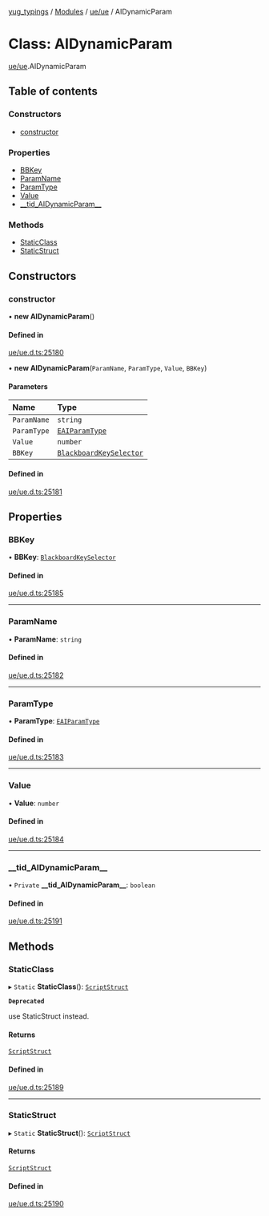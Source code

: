 [yug_typings](../README.md) / [Modules](../modules.md) / [ue/ue](../modules/ue_ue.md) / AIDynamicParam

# Class: AIDynamicParam

[ue/ue](../modules/ue_ue.md).AIDynamicParam

## Table of contents

### Constructors

- [constructor](ue_ue.AIDynamicParam.md#constructor)

### Properties

- [BBKey](ue_ue.AIDynamicParam.md#bbkey)
- [ParamName](ue_ue.AIDynamicParam.md#paramname)
- [ParamType](ue_ue.AIDynamicParam.md#paramtype)
- [Value](ue_ue.AIDynamicParam.md#value)
- [\_\_tid\_AIDynamicParam\_\_](ue_ue.AIDynamicParam.md#__tid_aidynamicparam__)

### Methods

- [StaticClass](ue_ue.AIDynamicParam.md#staticclass)
- [StaticStruct](ue_ue.AIDynamicParam.md#staticstruct)

## Constructors

### constructor

• **new AIDynamicParam**()

#### Defined in

[ue/ue.d.ts:25180](https://github.com/YugMetaverse/yug_typings/blob/25cad34/ue/ue.d.ts#L25180)

• **new AIDynamicParam**(`ParamName`, `ParamType`, `Value`, `BBKey`)

#### Parameters

| Name | Type |
| :------ | :------ |
| `ParamName` | `string` |
| `ParamType` | [`EAIParamType`](../enums/ue_ue.EAIParamType.md) |
| `Value` | `number` |
| `BBKey` | [`BlackboardKeySelector`](ue_ue.BlackboardKeySelector.md) |

#### Defined in

[ue/ue.d.ts:25181](https://github.com/YugMetaverse/yug_typings/blob/25cad34/ue/ue.d.ts#L25181)

## Properties

### BBKey

• **BBKey**: [`BlackboardKeySelector`](ue_ue.BlackboardKeySelector.md)

#### Defined in

[ue/ue.d.ts:25185](https://github.com/YugMetaverse/yug_typings/blob/25cad34/ue/ue.d.ts#L25185)

___

### ParamName

• **ParamName**: `string`

#### Defined in

[ue/ue.d.ts:25182](https://github.com/YugMetaverse/yug_typings/blob/25cad34/ue/ue.d.ts#L25182)

___

### ParamType

• **ParamType**: [`EAIParamType`](../enums/ue_ue.EAIParamType.md)

#### Defined in

[ue/ue.d.ts:25183](https://github.com/YugMetaverse/yug_typings/blob/25cad34/ue/ue.d.ts#L25183)

___

### Value

• **Value**: `number`

#### Defined in

[ue/ue.d.ts:25184](https://github.com/YugMetaverse/yug_typings/blob/25cad34/ue/ue.d.ts#L25184)

___

### \_\_tid\_AIDynamicParam\_\_

• `Private` **\_\_tid\_AIDynamicParam\_\_**: `boolean`

#### Defined in

[ue/ue.d.ts:25191](https://github.com/YugMetaverse/yug_typings/blob/25cad34/ue/ue.d.ts#L25191)

## Methods

### StaticClass

▸ `Static` **StaticClass**(): [`ScriptStruct`](ue_ue.ScriptStruct.md)

**`Deprecated`**

use StaticStruct instead.

#### Returns

[`ScriptStruct`](ue_ue.ScriptStruct.md)

#### Defined in

[ue/ue.d.ts:25189](https://github.com/YugMetaverse/yug_typings/blob/25cad34/ue/ue.d.ts#L25189)

___

### StaticStruct

▸ `Static` **StaticStruct**(): [`ScriptStruct`](ue_ue.ScriptStruct.md)

#### Returns

[`ScriptStruct`](ue_ue.ScriptStruct.md)

#### Defined in

[ue/ue.d.ts:25190](https://github.com/YugMetaverse/yug_typings/blob/25cad34/ue/ue.d.ts#L25190)
